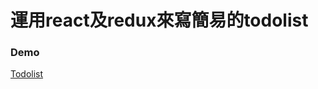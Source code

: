 <h1>運用react及redux來寫簡易的todolist</h1>

<h3>Demo</h3>
<a href="https://valuejoe.github.io/todolist_react/">Todolist</a>
